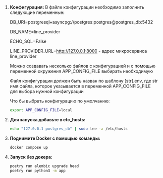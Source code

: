 
1. **Конфигурация:**
    В файле конфигурации необходимо заполнить следующие переменные:

    DB_URI=postgresql+asyncpg://postgres:postgres@postgres_db:5432

    DB_NAME=line_provider

    ECHO_SQL=False

    LINE_PROVIDER_URL=http://127.0.0.1:8000 - адрес микросервиса line_provider

    Можно создавать несколько файлов с конфигурацией и с помощью
    переменной окружения APP_CONFIG_FILE выбирать необходимую

    Файл конфигурации должен быть назван по шаблону [str].env, где
    str имя файла, которое указывается в переменной APP_CONFIG_FILE для выбора 
    нужной конфигурации

    Что бы выбрать конфигурацию по умолчанию:
    ```bash
   export APP_CONFIG_FILE=local
   ```


1. **Для запуска добавьте в etc_hosts:**
    ```bash
    echo "127.0.0.1 postgres_db" | sudo tee -a /etc/hosts
    ```


1. **Поднимите Docker с помощью команды:**
   ```bash
   docker compose up
   ```
   

1. **Запуск без докера:**
   ```bash
   poetry run alembic upgrade head 
   poetry run python3 -m app
   ```

